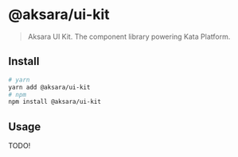 # @aksara/ui-kit

> Aksara UI Kit. The component library powering Kata Platform.

## Install

```sh
# yarn
yarn add @aksara/ui-kit
# npm
npm install @aksara/ui-kit
```

## Usage

TODO!
